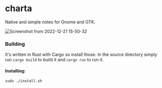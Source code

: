 # charta
Native and simple notes for Gnome and GTK.

![Screenshot from 2022-12-21 15-50-32](https://user-images.githubusercontent.com/8949007/209000441-60c9a4e7-fe6d-4da8-b403-55f5295a80ef.png)


### Building 
It's written in Rust with Cargo so install those. In the source directory simply run `cargo build` to build it and `cargo run` to run it. 
#### Installing:
```
sudo ./install.sh
```
